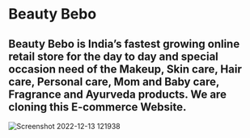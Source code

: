 # Beauty Bebo
## Beauty Bebo is India’s fastest growing online retail store for the day to day and special occasion need of the Makeup, Skin care, Hair care, Personal care, Mom and Baby care, Fragrance and Ayurveda products. We are cloning this E-commerce Website.

![Screenshot 2022-12-13 121938](https://user-images.githubusercontent.com/107472728/207246456-9c3f4165-5f0c-4733-9c09-6ccac91b6e21.jpg)
